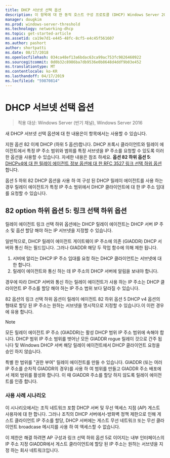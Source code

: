 ```yaml
---
title: DHCP 서브넷 선택 옵션
description: 이 항목에 대 한 동적 호스트 구성 프로토콜 (DHCP) Windows Server 2016에서 DHCP 서브넷 선택 옵션에 대 한 정보를 제공합니다.
manager: dougkim
ms.prod: windows-server-threshold
ms.technology: networking-dhcp
ms.topic: get-started-article
ms.assetid: ca19e7d1-e445-48fc-8cf5-e4c45f561607
ms.author: pashort
author: shortpatti
ms.date: 08/17/2018
ms.openlocfilehash: 034ca48ef13a6bdac63ca99ac753fc9826460922
ms.sourcegitcommit: 0d0b32c8986ba7db9536e0b8648d4ddf9b03e452
ms.translationtype: MT
ms.contentlocale: ko-KR
ms.lasthandoff: 04/17/2019
ms.locfileid: "59870814"
---
```

# <a name="dhcp-subnet-selection-options"></a>DHCP 서브넷 선택 옵션

>적용 대상: Windows Server (반기 채널), Windows Server 2016

새 DHCP 서브넷 선택 옵션에 대 한 내용은이 항목에서는 사용할 수 있습니다.

지원 옵션 82 이제 DHCP \(하위 5 옵션\)합니다. DHCP 프록시 클라이언트와 릴레이 에이전트에서 특정 IP 주소 범위와 범위를 특정 서브넷을 IP 주소를 요청할 수 있도록 이러한 옵션을 사용할 수 있습니다.  자세한 내용은 참조 하세요. **옵션 82 하위 옵션 5**: [DHCPv4에 대 한 릴레이 에이전트 정보 옵션에 대 한 RFC 3527 링크 선택 하위 옵션](https://tools.ietf.org/html/rfc3527)합니다.

옵션 5 하위 82 DHCP 옵션을 사용 하 여 구성 된 DHCP 릴레이 에이전트를 사용 하는 경우 릴레이 에이전트가 특정 IP 주소 범위에서 DHCP 클라이언트에 대 한 IP 주소 임대를 요청할 수 있습니다.


## <a name="option-82-sub-option-5-link-selection-sub-option"></a>82 option 하위 옵션 5: 링크 선택 하위 옵션

릴레이 에이전트 링크 선택 하위 옵션에는 DHCP 릴레이 에이전트는 DHCP 서버 IP 주소 및 옵션 할당 해야 하는 IP 서브넷을 지정할 수 있습니다.

일반적으로, DHCP 릴레이 에이전트 게이트웨이 IP 주소에 의존 \(GIADDR\) DHCP 서버와 통신 하는 필드입니다. 그러나 GIADDR 해당 두 작업 함수에 의해 제한 됩니다.

1. 서버에 알리는 DHCP IP 주소 임대를 요청 하는 DHCP 클라이언트는 서브넷에 대 한 합니다.
2. 릴레이 에이전트와 통신 하는 데 IP 주소의 DHCP 서버에 알림을 보내야 합니다.

경우에 따라 DHCP 서버와 통신 하는 릴레이 에이전트가 사용 하는 IP 주소는 DHCP 클라이언트 IP 주소를 할당 해야 하는 IP 주소 범위 보다 달라질 수 있습니다. 

82 옵션의 링크 선택 하위 옵션이 릴레이 에이전트 82 하위 옵션 5 DHCP v4 옵션의 형태로 할당 된 IP 주소는 원하는 서브넷을 명시적으로 지정할 수 있습니다.이 이런 경우에 유용 합니다.

> [!NOTE]
>
> 모든 릴레이 에이전트 IP 주소 (GIADDR)는 활성 DHCP 범위 IP 주소 범위에 속해야 합니다. DHCP 범위 IP 주소 범위를 벗어난 모든 GIADDR rogue 릴레이 것으로 간주 됩니다 및 Windows DHCP 서버 해당 릴레이 에이전트에서 DHCP 클라이언트 요청을 승인 하지 않습니다.
>
> 특별 한 범위를 "권한 부여" 릴레이 에이전트를 만들 수 있습니다. GIADDR (또는 여러 IP 주소를 순차적 GIADDR의 경우)를 사용 하 여 범위를 만들고 GIADDR 주소 배포에서 제외 범위를 활성화 합니다. 이 때 GIADDR 주소를 할당 하지 않도록 릴레이 에이전트를 인증 합니다.


### <a name="use-case-scenario"></a>사용 사례 시나리오

이 시나리오에서는 조직 네트워크 포함 DHCP 서버 및 무선 액세스 지점 \(AP\) 게스트 사용자에 대 한 합니다. 그러나 조직의 DHCP 서버에서-방화벽 정책 제한으로 인해 게스트 클라이언트 IP 주소를 할당, DHCP 서버에는 게스트 무선 네트워크 또는 무선 클라이언트 broadcase 메시지를 사용 하 여 액세스할 수 없습니다.

이 제한은 해결 하려면 AP 구성과 링크 선택 하위 옵션 5로 이어지는 내부 인터페이스의 IP 주소 지정 GIADDR에서 게스트 클라이언트에 할당 된 IP 주소는 원하는 서브넷을 지정 하는 회사 네트워크입니다.
